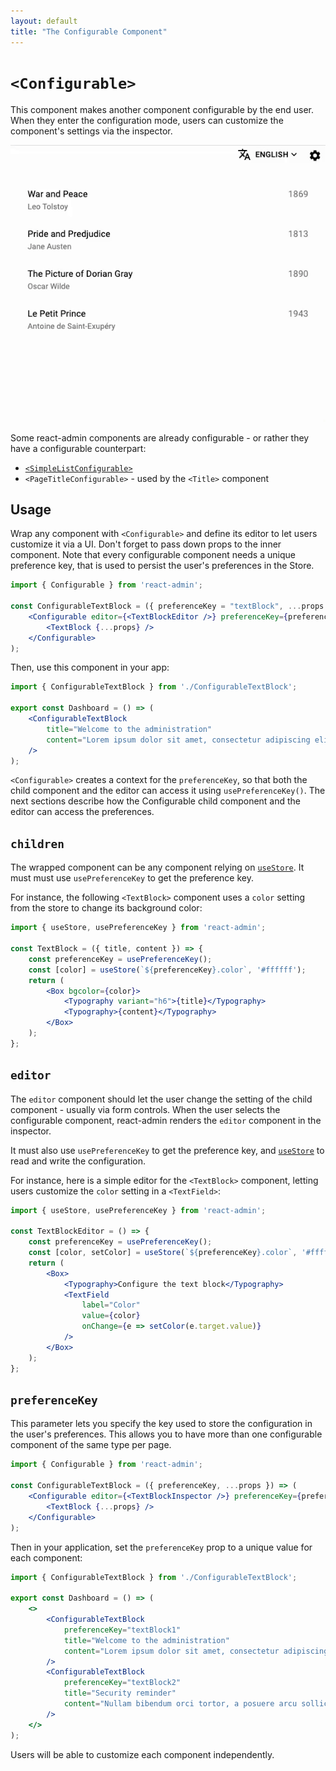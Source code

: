 ```yaml
---
layout: default
title: "The Configurable Component"
---
```


# `<Configurable>`

This component makes another component configurable by the end user. When they enter the configuration mode, users can customize the component's settings via the inspector.

![SimpleListConfigurable](./img/SimpleListConfigurable.gif)

Some react-admin components are already configurable - or rather they have a configurable counterpart:

- [`<SimpleListConfigurable>`](./SimpleList.md#configurable)
- `<PageTitleConfigurable>` - used by the `<Title>` component

## Usage

Wrap any component with `<Configurable>` and define its editor to let users customize it via a UI. Don't forget to pass down props to the inner component. Note that every configurable component needs a unique preference key, that is used to persist the user's preferences in the Store.

```jsx
import { Configurable } from 'react-admin';

const ConfigurableTextBlock = ({ preferenceKey = "textBlock", ...props }) => (
    <Configurable editor={<TextBlockEditor />} preferenceKey={preferenceKey}>
        <TextBlock {...props} />
    </Configurable>
);
```
 
Then, use this component in your app:

```jsx
import { ConfigurableTextBlock } from './ConfigurableTextBlock';

export const Dashboard = () => (
    <ConfigurableTextBlock
        title="Welcome to the administration"
        content="Lorem ipsum dolor sit amet, consectetur adipiscing elit."
    />
);
```

`<Configurable>` creates a context for the `preferenceKey`, so that both the child component and the editor can access it using `usePreferenceKey()`. The next sections describe how the Configurable child component and the editor can access the preferences.

## `children`

The wrapped component can be any component relying on [`useStore`](./useStore.md). It must must use `usePreferenceKey` to get the preference key.

For instance, the following `<TextBlock>` component uses a `color` setting from the store to change its background color:

```jsx
import { useStore, usePreferenceKey } from 'react-admin';

const TextBlock = ({ title, content }) => {
    const preferenceKey = usePreferenceKey();
    const [color] = useStore(`${preferenceKey}.color`, '#ffffff');
    return (
        <Box bgcolor={color}>
            <Typography variant="h6">{title}</Typography>
            <Typography>{content}</Typography>
        </Box>
    );
};
```

## `editor`

The `editor` component should let the user change the setting of the child component - usually via form controls. When the user selects the configurable component, react-admin renders the `editor` component in the inspector.

It must also use `usePreferenceKey` to get the preference key, and [`useStore`](./useStore.md) to read and write the configuration. 

For instance, here is a simple editor for the `<TextBlock>` component, letting users customize the `color` setting in a `<TextField>`:

```jsx
import { useStore, usePreferenceKey } from 'react-admin';

const TextBlockEditor = () => {
    const preferenceKey = usePreferenceKey();
    const [color, setColor] = useStore(`${preferenceKey}.color`, '#ffffff');
    return (
        <Box>
            <Typography>Configure the text block</Typography>
            <TextField
                label="Color"
                value={color}
                onChange={e => setColor(e.target.value)}
            />
        </Box>
    );
};
```

## `preferenceKey`

This parameter lets you specify the key used to store the configuration in the user's preferences. This allows you to have more than one configurable component of the same type per page. 

```jsx
import { Configurable } from 'react-admin';

const ConfigurableTextBlock = ({ preferenceKey, ...props }) => (
    <Configurable editor={<TextBlockInspector />} preferenceKey={preferenceKey}>
        <TextBlock {...props} />
    </Configurable>
);
```

Then in your application, set the `preferenceKey` prop to a unique value for each component:

```jsx
import { ConfigurableTextBlock } from './ConfigurableTextBlock';

export const Dashboard = () => (
    <>
        <ConfigurableTextBlock
            preferenceKey="textBlock1"
            title="Welcome to the administration"
            content="Lorem ipsum dolor sit amet, consectetur adipiscing elit."
        />
        <ConfigurableTextBlock
            preferenceKey="textBlock2"
            title="Security reminder"
            content="Nullam bibendum orci tortor, a posuere arcu sollicitudin ac"
        />
    </>
);
```

Users will be able to customize each component independently.

